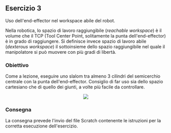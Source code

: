 ## Esercizio 3

Uso dell'end-effector nel workspace abile del robot.

Nella robotica, lo spazio di lavoro raggiungibile (*reachable workspace*) è il volume che il TCP (Tool Center Point, solitamente la punta dell'end-effector) è in grado di raggiungere. Si definisce invece spazio di lavoro abile (*dexterous workspace*) il sottoinsieme dello spazio raggiungibile nel quale il manipolatore si può muovere con più gradi di libertà.

### Obiettivo
Come a lezione, eseguire uno slalom tra almeno 3 cilindri del semicerchio centrale con la punta dell'end-effector. Consiglio di far uso sia dello spazio cartesiano che di quello dei giunti, a volte più facile da controllare.

<p align="center">
  <img src="../assets/slalom.gif" />
</p>

### Consegna

La consegna prevede l'invio del file Scratch contenente le istruzioni per la corretta esecuzione dell'esercizio.
